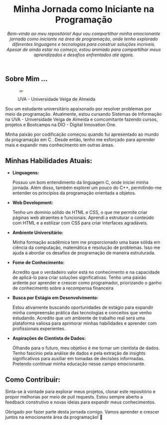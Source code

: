 <!DOCTYPE html>
<html lang="pt-br">
<head>
    <meta charset="UTF-8">
    <meta name="viewport" content="width=device-width, initial-scale=1.0">
    <header>
        <h1>Minha Jornada como Iniciante na Programação</h1>
        <p><i>Bem-vindo ao meu repositório! Aqui vou compartilhar minha emocionante jornada como iniciante na área de programação, onde tenho explorado diferentes linguagens e tecnologias para construir soluções incríveis. Apesar de ainda estar no começo, estou animado para compartilhar meus aprendizados e desafios enfrentados até agora.</i></p>
    </header>
    <body>
    <main>
        <section>
        <h1>Sobre Mim ...</h1>
        <figure><img src="https://github.com/brunolaudelino/bruno.laudelino.github.io/blob/main/img/logo/uva.logo.png?raw=true" alt="uva" width="24px" height="24px"><figcaption>UVA - Universidade Veiga de Almeida</figcaption></figure>
            <p>Sou um estudante universitário apaixonado por resolver problemas por meio da programação. Atualmente, estou cursando Sistemas de Informação na UVA - Universidade Veiga de Almeida e comcomitante fazendo cursos, projetos e Bootcamps na DIO - Digital Innovation One.<p>            
            <p> Minha paixão por codificação começou quando fui apresentado ao mundo da programação em C . Desde então, tenho me esforçado para aprender mais e expandir meu conhecimento em outras áreas.</p>
        </section>
        <section>
            <h1>Minhas Habilidades Atuais:</h1>
            <ul>
                <li><b>Linguagens:</b></li><p>Possuo um bom entendimento da linguagem C, onde iniciei minha jornada. Além disso, também explorei um pouco do C++, permitindo-me entender os princípios da programação orientada a objetos.</p>
                <li><b>Web Development:</b><p>Tenho um domínio sólido de HTML e CSS, o que me permite criar páginas web atraentes e funcionais. Aprendi a estruturar o conteúdo com HTML e a estilizar com CSS para criar interfaces agradáveis.</p></li>
                <li><b>Ambiente Universitário:</b><p>Minha formação acadêmica tem me proporcionado uma base sólida em ciência da computação, matemática e resolução de problemas. Isso me ajuda a abordar os desafios de programação de maneira estruturada.</p></li>
                <li><b>Fome de Conhecimento:</b><p>Acredito que o verdadeiro valor está no conhecimento e na capacidade de aplicá-lo para criar soluções significativas. Tenho uma paixão ardente por aprender e crescer como programador, priorizando o ganho de conhecimento sobre a recompensa financeira</p></li>
                <li><b>Busca por Estágio em Desenvolvimento:</b><p>Estou ativamente buscando oportunidades de estágio para expandir minha compreensão prática das tecnologias e conceitos que venho estudando. Acredito que um ambiente de trabalho real será uma plataforma valiosa para aprimorar minhas habilidades e aprender com profissionais experientes.</p></li>
                <li><b>Aspirações de Cientista de Dados:</b><p>Olhando para o futuro, meu objetivo é me tornar um cientista de dados. Tenho fascínio pela análise de dados e pela extração de insights significativos para auxiliar em tomadas de decisões informadas. Pretendo continuar minha educação nesse campo emocionante.</p></li>
            </ul>
        </section>
        <aside>
            <h1>Como Contribuir:</h1>
            <p>Sinta-se à vontade para explorar meus projetos, clonar este repositório e propor melhorias por meio de pull requests. Estou sempre aberto a feedback construtivo e novas ideias para expandir meus conhecimentos.</p>
            <p>Obrigado por fazer parte desta jornada comigo. Vamos aprender e crescer juntos na emocionante área da programação! 🚀</p>
        </aside>
    </main>
    <footer>
    </footer>
    </body>
    </html>